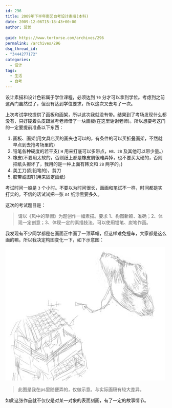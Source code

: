 ```yaml
---
id: 296
title: 2009年下半年南艺自考设计素描(本科)
date: 2009-12-06T15:18:43+00:00
author: 愆伏

guid: https://www.tortorse.com/archives/296
permalink: /archives/296
dsq_thread_id:
- "3444277172"
categories:
  - 设计
tags:
  - 生活
  - 自考
---
```

设计素描和设计色彩属于学位课程，必须达到 `70` 分才可以拿到学位。考虑到之前这两门虽然过了，但没有达到学位要求，所以这次又去考了一次。

上次考试学校提供了画板和画架，所以这次我就没有带。结果到了考场发现什么都没有，只好硬着头皮跟监考老师借了一块画板(在这里谢谢老师)。所以想要考这门的一定要提前准备以下东西：

1. 画板、画架(用文具店买的画夹也可以的，有条件的可以买折叠画架，不然就早点到去抢考场里的)
2. 铅笔各种硬度的若干支( `H` 用来打底可以多带点，`HB、2B` 及其他可以带少量。)
3. 橡皮(不要用太软的，否则纸上都是橡皮屑很难弄掉，也不要买太硬的，否则把纸头擦坏了，我用的是一种上面有韩文和 `2B` 两字的。)
4. 美工刀(削铅笔的)，剪刀
5. 胶带或图钉(用来固定画纸)

考试时间一般是 `3` 个小时。不要以为时间很长，画画和笔试不一样，时间都是实打实的。不信的话试试把一张 `A4` 纸涂黑要多久。

这次的考试题目是：

> 请以《风中的草帽》为题创作一幅素描。要求 1、构图新颖、准确；2、体现一定创意；3、体现一定的素描技法。可以使用铅笔、炭笔作画。

我发现有不少同学都是在画面正中画了一顶草帽，但这样难免撞车，大家都是这么画的嘛。所以我决定构图变化一下，如下示意图：

![the-grasshat-fly-by-wind](/wp-content/uploads/2009/12/thegrasshatinwind.jpg)

> 此图是我在ps里随便弄的，仅做示意。与实际画稿有较大差异。

如此这张作品就不仅仅是对某一对象的表面刻画，有了一定的故事情节。